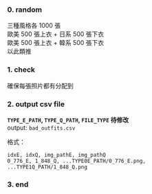 ### 0. random
三種風格各 1000 張<br />
歐美 500 張上衣 + 日系 500 張下衣<br />
歐美 500 張上衣 + 韓系 500 張下衣<br />
以此類推

### 1. check
確保每張照片都有分配到
### 2. output csv file
**`TYPE_E_PATH`, `TYPE_Q_PATH`, `FILE_TYPE` 待修改**<br />
output: `bad_outfits.csv`

格式：
``` csv=
idxE, idxQ, img_pathE, img_pathQ
0_776_E, 1_848_Q, ...TYPE0E_PATH/0_776_E.png, ...TYPE1Q_PATH/1_848_Q.png
```
### 3. end